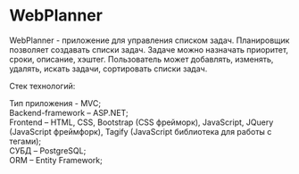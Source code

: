 # WebPlanner

WebPlanner - приложение для управления списком задач. Планировщик позволяет создавать списки задач. Задаче можно назначать приоритет, сроки, описание, хэштег. Пользователь может добавлять, изменять, удалять, искать задачи, сортировать списки задач.

Стек технологий:

Тип приложения - MVC;</br>
Backend-framework – ASP.NET;</br>
Frontend – HTML, CSS, Bootstrap (CSS фрейморк), JavaScript, JQuery (JavaScript фреймфорк), Tagify (JavaScript библиотека для работы с тегами);</br>
СУБД – PostgreSQL;</br>
ORM – Entity Framework;</br>



